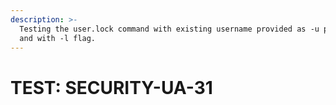 ```yaml
---
description: >-
  Testing the user.lock command with existing username provided as -u parameter
  and with -l flag.
---
```


# TEST: SECURITY-UA-31

